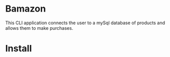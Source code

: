# Bamazon
This CLI application connects the user to a mySql database of products
and allows them to make purchases.

 # Install
